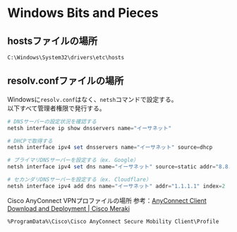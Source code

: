 # Windows Bits and Pieces

## hostsファイルの場所
```
C:\Windows\System32\drivers\etc\hosts
```

## resolv.confファイルの場所
Windowsに`resolv.conf`はなく、`netsh`コマンドで設定する。  
以下すべて管理者権限で発行する。

```powershell
# DNSサーバーの設定状況を確認する
netsh interface ip show dnsservers name="イーサネット"

# DHCPで取得する
netsh interface ipv4 set dnsservers name="イーサネット" source=dhcp

# プライマリDNSサーバーを設定する（ex. Google）
netsh interface ipv4 set dns name="イーサネット" source=static addr="8.8.8.8"

# セカンダリDNSサーバーを設定する（ex. Cloudflare）
netsh interface ipv4 add dns name="イーサネット" addr="1.1.1.1" index=2
```

Cisco AnyConnect VPNプロファイルの場所
参考：[AnyConnect Client Download and Deployment | Cisco Meraki](https://documentation.meraki.com/MX/Client_VPN/AnyConnect_on_the_MX_Appliance/Client_deployment)
```
%ProgramData%\Cisco\Cisco AnyConnect Secure Mobility Client\Profile
```
